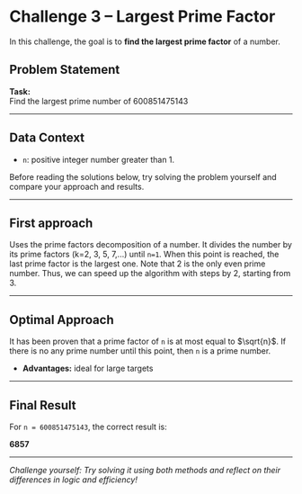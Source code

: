 # Challenge 3 – Largest Prime Factor

In this challenge, the goal is to **find the largest prime factor** of a number.

## Problem Statement

**Task:**  
Find the largest prime number of $600851475143$

---

## Data Context

- `n`: positive integer number greater than 1.

Before reading the solutions below, try solving the problem yourself and compare your approach and results.

---

## First approach

Uses the prime factors decomposition of a number. It divides the number by its prime factors (k=2, 3, 5, 7,...) until `n=1`. When this point is reached, the last prime factor is the largest one. Note that 2 is the only even prime number. Thus, we can speed up the algorithm with steps by 2, starting from 3.

---

## Optimal Approach

It has been proven that a prime factor of `n` is at most equal to $\sqrt{n}$. If there is no any prime number until this point, then `n` is a prime number.

- **Advantages:** ideal for large targets

---

## Final Result

For `n = 600851475143`, the correct result is:

**6857**

---

*Challenge yourself: Try solving it using both methods and reflect on their differences in logic and efficiency!*